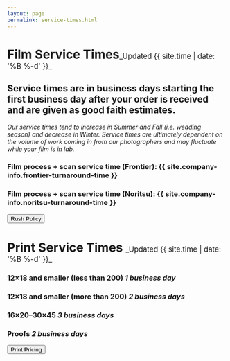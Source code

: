 ```yaml
---
layout: page
permalink: service-times.html
---
```

<style>
article strong {
    color: #424242;
}
h1 span {
    font-size: .6em;
    font-weight: 400;
    margin-top: 16px;
}
</style>

<h1>Film Service Times<span class="right" markdown="1">_Updated {{ site.time | date: '%B %-d' }}_</span></h1>
<div class="clearfix"></div>

## Service times are in business days starting the first business day **after** your order is received and are given as **good faith estimates**. 
*Our service times tend to increase in Summer and Fall (i.e. wedding season) and decrease in Winter. Service times are ultimately dependent on the volume of work coming in from our photographers and may fluctuate while your film is in lab.*

### Film process + scan service time (Frontier): **{{ site.company-info.frontier-turnaround-time }}**

### Film process + scan service time (Noritsu): **{{ site.company-info.noritsu-turnaround-time }}**


<div class="extra-space" />
<button name="button" onclick="window.location.href = '{{ site.baseurl}}/rush-policy';">Rush Policy</button>
  

<h1>Print Service Times <span class="right" markdown="1">_Updated {{ site.time | date: '%B %-d' }}_</span></h1>
<div class="clearfix"></div>

### 12×18 and smaller (less than 200) **_1 business day_**
### 12×18 and smaller (more than 200) **_2 business days_**
### 16×20–30×45 **_3 business days_**
### Proofs **_2 business days_**


<div class="extra-space" />
<button name="button" onclick="window.location.href = '{{ site.baseurl}}/print-services';">Print Pricing</button>


